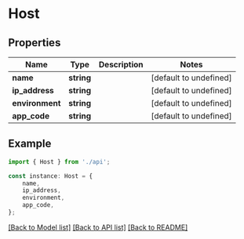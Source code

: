# Host


## Properties

Name | Type | Description | Notes
------------ | ------------- | ------------- | -------------
**name** | **string** |  | [default to undefined]
**ip_address** | **string** |  | [default to undefined]
**environment** | **string** |  | [default to undefined]
**app_code** | **string** |  | [default to undefined]

## Example

```typescript
import { Host } from './api';

const instance: Host = {
    name,
    ip_address,
    environment,
    app_code,
};
```

[[Back to Model list]](../README.md#documentation-for-models) [[Back to API list]](../README.md#documentation-for-api-endpoints) [[Back to README]](../README.md)
